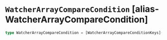 # `WatcherArrayCompareCondition` [alias-WatcherArrayCompareCondition]
```typescript
type WatcherArrayCompareCondition = [WatcherArrayCompareConditionKeys](./WatcherArrayCompareConditionKeys.md) & { [property: string]: [WatcherArrayCompareOpParams](./WatcherArrayCompareOpParams.md) | string;};
```

